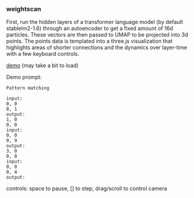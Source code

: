 ### weightscan

First, run the hidden layers of a transformer language model (by default stablelm2-1.6) through an autoencoder to get a fixed amount of 16d particles. These vectors are then passed to UMAP to be projected into 3d points. The points data is templated into a three.js visualization that highlights areas of shorter connections and the dynamics over layer-time with a few keyboard controls. 

[demo](https://ristew.github.io/weightscan/visualize.html) (may take a bit to load)

Demo prompt:

    Pattern matching

    input:
    0, 0
    0, 1
    output:
    1, 0
    0, 0
    input:
    0, 0
    0, 9
    output:
    3, 0
    0, 0
    input:
    0, 0
    0, 4
    output:

controls: space to pause, [] to step, drag/scroll to control camera

